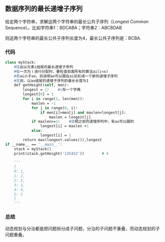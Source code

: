 ## 数据序列的最长递增子序列
给定两个字符串，求解这两个字符串的最长公共子序列（Longest Common Sequence）。比如字符串1：BDCABA；字符串2：ABCBDAB

则这两个字符串的最长公共子序列长度为4，最长公共子序列是：BCBA.
### 代码
```p
class myStack:
    #找出以元素i结尾的最长递增子序列
    #每一次为ｉ进行分配时，要检查前面所有的算法ai(i<x)
    #若ai小于ax，则说明ax可以跟在ai后形成一个新的递增子序列
    #否则，以ax结尾的递增子序列的最长长度为1
    def getHeight(self, men):
        longest = {}    #c存一个字典
        longest[0] = 1
        for i in range(1, len(men)):
            maxlen = -1
            for j in range(0, i):
                if men[i]>men[j] and maxlen<longest[j]:
                    maxlen = longest[j]
            if maxlen>=1:    #说明之前的递增序列中，有ax可以跟的
                longest[i] = maxlen +1
            else:
                longest[i] = 1
        return max(longest.values()),longest
if __name__ == '__main__':
    stack = myStack()
    print(stack.getHeight('135452'))        # 4

    '''
    {
    0: 1, 
    1: 2, 
    2: 3, 
    3: 3, 
    4: 4, 
    5: 2
    }
    '''
```

### 总结
动态规划与分治都是把问题拆分成子问题，分治的子问题不重叠，而动态规划的子问题重叠。
